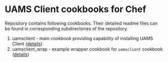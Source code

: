 # UAMS Client cookbooks for Chef

Repository contains following cookbooks. Their detailed readme files can be found in corresponding subdirectories of the repository.

1. uamsclient - main cookbook providing capability of installing UAMS Client ([details](cookbooks/uamsclient/README.md))
2. uamsclient_wrap - example wrapper cookbook for `uamsclient` cookbook ([details](cookbooks/uamsclient_wrap/README.md))
